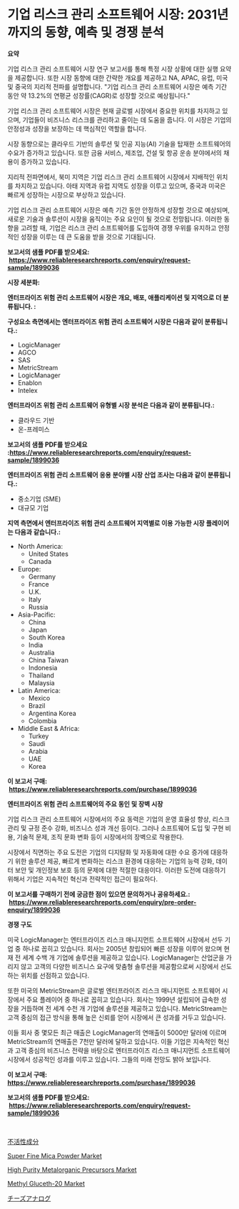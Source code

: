 <p><h1>기업 리스크 관리 소프트웨어 시장: 2031년까지의 동향, 예측 및 경쟁 분석</h1></p><p><strong>요약</strong></p>
<p><p>기업 리스크 관리 소프트웨어 시장 연구 보고서를 통해 특정 시장 상황에 대한 실행 요약을 제공합니다. 또한 시장 동향에 대한 간략한 개요를 제공하고 NA, APAC, 유럽, 미국 및 중국의 지리적 전파를 설명합니다. "기업 리스크 관리 소프트웨어 시장은 예측 기간 동안 약 13.2%의 연평균 성장률(CAGR)로 성장할 것으로 예상됩니다."</p><p>기업 리스크 관리 소프트웨어 시장은 현재 글로벌 시장에서 중요한 위치를 차지하고 있으며, 기업들이 비즈니스 리스크를 관리하고 줄이는 데 도움을 줍니다. 이 시장은 기업의 안정성과 성장을 보장하는 데 핵심적인 역할을 합니다.</p><p>시장 동향으로는 클라우드 기반의 솔루션 및 인공 지능(AI) 기술을 탑재한 소프트웨어의 수요가 증가하고 있습니다. 또한 금융 서비스, 제조업, 건설 및 항공 운송 분야에서의 채용이 증가하고 있습니다.</p><p>지리적 전파면에서, 북미 지역은 기업 리스크 관리 소프트웨어 시장에서 지배적인 위치를 차지하고 있습니다. 아태 지역과 유럽 지역도 성장을 이루고 있으며, 중국과 미국은 빠르게 성장하는 시장으로 부상하고 있습니다.</p><p>기업 리스크 관리 소프트웨어 시장은 예측 기간 동안 안정하게 성장할 것으로 예상되며, 새로운 기술과 솔루션이 시장을 움직이는 주요 요인이 될 것으로 전망됩니다. 이러한 동향을 고려할 때, 기업은 리스크 관리 소프트웨어를 도입하여 경쟁 우위를 유지하고 안정적인 성장을 이루는 데 큰 도움을 받을 것으로 기대됩니다.</p></p>
<p><strong>보고서의 샘플 PDF를 받으세요: &nbsp;<a href="https://www.reliableresearchreports.com/enquiry/request-sample/1899036">https://www.reliableresearchreports.com/enquiry/request-sample/1899036</a></strong></p>
<p><strong>시장 세분화:</strong></p>
<p><strong> 엔터프라이즈 위험 관리 소프트웨어 시장은 개요, 배포, 애플리케이션 및 지역으로 더 분류됩니다. :</strong></p>
<p><strong>구성요소 측면에서는 엔터프라이즈 위험 관리 소프트웨어 시장은 다음과 같이 분류됩니다.:</strong></p>
<p><ul><li>LogicManager</li><li>AGCO</li><li>SAS</li><li>MetricStream</li><li>LogicManager</li><li>Enablon</li><li>Intelex</li></ul></p>
<p><strong> 엔터프라이즈 위험 관리 소프트웨어 유형별 시장 분석은 다음과 같이 분류됩니다.:</strong></p>
<p><ul><li>클라우드 기반</li><li>온-프레미스</li></ul></p>
<p><strong>보고서의 샘플 PDF를 받으세요 :<a href="https://www.reliableresearchreports.com/enquiry/request-sample/1899036">https://www.reliableresearchreports.com/enquiry/request-sample/1899036</a></strong></p>
<p><strong> 엔터프라이즈 위험 관리 소프트웨어 응용 분야별 시장 산업 조사는 다음과 같이 분류됩니다.:</strong></p>
<p><ul><li>중소기업 (SME)</li><li>대규모 기업</li></ul></p>
<p><strong>지역 측면에서 엔터프라이즈 위험 관리 소프트웨어 지역별로 이용 가능한 시장 플레이어는 다음과 같습니다.:</strong></p>
<p><ul>
    <li>
        North America:
        <ul>
            <li>United States</li>
            <li>Canada</li>
        </ul>
    </li>
    <li>
        Europe:
        <ul>
            <li>Germany</li>
            <li>France</li>
            <li>U.K.</li>
            <li>Italy</li>
            <li>Russia</li>
        </ul>
    </li>
    <li>
        Asia-Pacific:
        <ul>
            <li>China</li>
            <li>Japan</li>
            <li>South Korea</li>
            <li>India</li>
            <li>Australia</li>
            <li>China Taiwan</li>
            <li>Indonesia</li>
            <li>Thailand</li>
            <li>Malaysia</li>
        </ul>
    </li>
    <li>
        Latin America:
        <ul>
            <li>Mexico</li>
            <li>Brazil</li>
            <li>Argentina Korea</li>
            <li>Colombia</li>
        </ul>
    </li>
    <li>
        Middle East & Africa:
        <ul>
            <li>Turkey</li>
            <li>Saudi</li>
            <li>Arabia</li>
            <li>UAE</li>
            <li>Korea</li>
        </ul>
    </li>
    </ul></p>
<p><strong>이 보고서 구매: &nbsp;<a href="https://www.reliableresearchreports.com/purchase/1899036">https://www.reliableresearchreports.com/purchase/1899036</a></strong></p>
<p><strong>엔터프라이즈 위험 관리 소프트웨어의 주요 동인 및 장벽 시장</strong></p>
<p><p>기업 리스크 관리 소프트웨어 시장에서의 주요 동력은 기업의 운영 효율성 향상, 리스크 관리 및 규정 준수 강화, 비즈니스 성과 개선 등이다. 그러나 소프트웨어 도입 및 구현 비용, 기술적 문제, 조직 문화 변화 등이 시장에서의 장벽으로 작용한다.</p><p>시장에서 직면하는 주요 도전은 기업의 디지턈화 및 자동화에 대한 수요 증가에 대응하기 위한 솔루션 제공, 빠르게 변화하는 리스크 환경에 대응하는 기업의 능력 강화, 데이터 보안 및 개인정보 보호 등의 문제에 대한 적절한 대응이다. 이러한 도전에 대응하기 위해서 기업은 지속적인 혁신과 전략적인 접근이 필요하다.</p></p>
<p><strong>이 보고서를 구매하기 전에 궁금한 점이 있으면 문의하거나 공유하세요.: &nbsp;<a href="https://www.reliableresearchreports.com/enquiry/pre-order-enquiry/1899036">https://www.reliableresearchreports.com/enquiry/pre-order-enquiry/1899036</a></strong></p>
<p><strong>경쟁 구도</strong></p>
<p><p>미국 LogicManager는 엔터프라이즈 리스크 매니지먼트 소프트웨어 시장에서 선두 기업 중 하나로 꼽히고 있습니다. 회사는 2005년 창립되어 빠른 성장을 이루어 왔으며 현재 전 세계 수백 개 기업에 솔루션을 제공하고 있습니다. LogicManager는 산업군을 가리지 않고 고객의 다양한 비즈니스 요구에 맞춤형 솔루션을 제공함으로써 시장에서 선도하는 위치를 선점하고 있습니다.</p><p>또한 미국의 MetricStream은 글로벌 엔터프라이즈 리스크 매니지먼트 소프트웨어 시장에서 주요 플레이어 중 하나로 꼽히고 있습니다. 회사는 1999년 설립되어 급속한 성장을 거듭하며 전 세계 수천 개 기업에 솔루션을 제공하고 있습니다. MetricStream는 고객 중심의 접근 방식을 통해 높은 신뢰를 얻어 시장에서 큰 성과를 거두고 있습니다.</p><p>이들 회사 중 몇모든 최근 매출은 LogicManager의 연매출이 5000만 달러에 이르며 MetricStream의 연매출은 7천만 달러에 달하고 있습니다. 이들 기업은 지속적인 혁신과 고객 중심의 비즈니스 전략을 바탕으로 엔터프라이즈 리스크 매니지먼트 소프트웨어 시장에서 성공적인 성과를 이루고 있습니다. 그들의 미래 전망도 밝아 보입니다.</p></p>
<p><strong>이 보고서 구매: &nbsp; <a href="https://www.reliableresearchreports.com/purchase/1899036">https://www.reliableresearchreports.com/purchase/1899036</a></strong></p>
<p><strong>보고서의 샘플 PDF를 받으세요: &nbsp;<a href="https://www.reliableresearchreports.com/enquiry/request-sample/1899036">https://www.reliableresearchreports.com/enquiry/request-sample/1899036</a></strong><strong></strong></p>
<p>&nbsp;</p>
<p><p><a href="https://github.com/cbigkbh02719/Market-Research-Report-List-1/blob/main/73599621829.md">不活性成分</a></p><p><a href="https://issuu.com/reportprime-2/docs/super-fine-mica-powder-market-size-2030.pptx">Super Fine Mica Powder Market</a></p><p><a href="https://github.com/beatblasta/Market-Research-Report-List-2/blob/main/high-purity-metalorganic-precursors-market.md">High Purity Metalorganic Precursors Market</a></p><p><a href="https://github.com/angelajermaine/Market-Research-Report-List-2/blob/main/methyl-gluceth-20-market.md">Methyl Gluceth-20 Market</a></p><p><a href="https://github.com/mreklxf44233/Market-Research-Report-List-1/blob/main/88392011828.md">チーズアナログ</a></p></p>